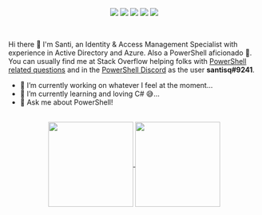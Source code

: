 <div align="center">

[![](https://img.shields.io/badge/GitHub-%23121011.svg?style=for-the-badge&logo=github&logoColor=white)](https://github.com/santisq/)
[![](https://img.shields.io/badge/LinkedIn-0077b5?style=for-the-badge&logo=linkedin&logoColor=white)](https://www.linkedin.com/in/santiago-squarzon/)
[![](https://img.shields.io/badge/-Stackoverflow-FE7A16?style=for-the-badge&logo=stack-overflow&logoColor=white)](https://stackoverflow.com/users/15339544/santiago-squarzon)
[![](https://img.shields.io/badge/-buy_me_a%C2%A0coffee-gray?logo=buy-me-a-coffee&style=for-the-badge)](https://www.buymeacoffee.com/santisq)
[![](https://dcbadge.limes.pink/api/shield/223630623267487744)](https://discord.com/users/santisq#9241)

</div>
<br>

Hi there 👋 I'm Santi, an Identity & Access Management Specialist with experience in Active Directory and Azure. Also a PowerShell aficionado 🙈. You can usually find me at Stack Overflow helping folks with [PowerShell related questions](https://stackoverflow.com/questions/tagged/powershell) and in the [PowerShell Discord](https://discord.com/invite/powershell) as the user __santisq#9241__.

- 🔭 I’m currently working on whatever I feel at the moment...
- 🌱 I’m currently learning and loving C# 😅...
- 💬 Ask me about PowerShell!

<br>
<div align="center">
<a href="https://github-readme-stats.vercel.app/api?username=santisq&show_icons=true&theme=dark">
  <img height=170 align="center" src="https://github-readme-stats.vercel.app/api?username=santisq&show_icons=true&theme=dark" />
</a>
<a href="https://github-readme-stats.vercel.app/api/top-langs?username=santisq&theme=dark">
  <img height=170 align="center" src="https://github-readme-stats.vercel.app/api/top-langs?username=santisq&theme=dark" />
</a>
</div>
